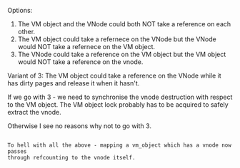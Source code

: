 Options:
1. The VM object and the VNode could both NOT take a reference on each other.
2. The VM object could take a refernece on the VNode but the VNode would NOT
   take a refernece on the VM object.
3. The VNode could take a reference on the VM object but the VM object would NOT
   take a reference on the vnode.

Variant of 3: The VM object could take a reference on the VNode while it has
dirty pages and release it when it hasn't.

If we go with 3 - we need to synchronise the vnode destruction with respect to
the VM object. The VM object lock probably has to be acquired to safely extract
the vnode.

Otherwise I see no reasons why not to go with 3.

~~~

To hell with all the above - mapping a vm_object which has a vnode now passes
through refcounting to the vnode itself.
